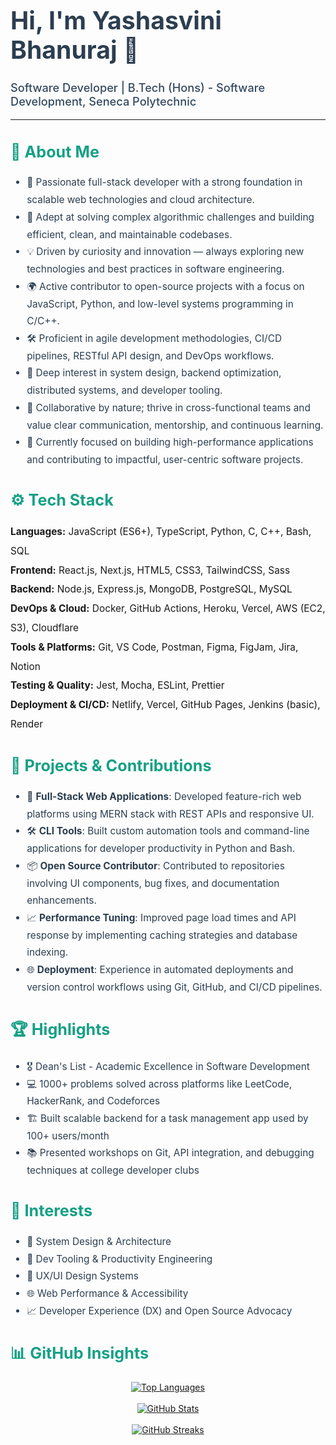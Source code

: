 <h1 style="font-size:2.8em; color: #2C3E50; font-weight:700;">Hi, I'm Yashasvini Bhanuraj 👋</h1>

<p style="font-size:1.3em; color: #34495E; font-weight: 500;">
  Software Developer | B.Tech (Hons) - Software Development, Seneca Polytechnic
</p>

<hr>

<h2 style="font-size:1.8em; color: #16A085;">🧠 About Me</h2>
<ul style="font-size:1.1em; line-height: 1.8; color: #2C3E50;">
  <li>🚀 Passionate full-stack developer with a strong foundation in scalable web technologies and cloud architecture.</li>
  <li>🧩 Adept at solving complex algorithmic challenges and building efficient, clean, and maintainable codebases.</li>
  <li>💡 Driven by curiosity and innovation — always exploring new technologies and best practices in software engineering.</li>
  <li>🌍 Active contributor to open-source projects with a focus on JavaScript, Python, and low-level systems programming in C/C++.</li>
  <li>🛠️ Proficient in agile development methodologies, CI/CD pipelines, RESTful API design, and DevOps workflows.</li>
  <li>🧪 Deep interest in system design, backend optimization, distributed systems, and developer tooling.</li>
  <li>🤝 Collaborative by nature; thrive in cross-functional teams and value clear communication, mentorship, and continuous learning.</li>
  <li>🎯 Currently focused on building high-performance applications and contributing to impactful, user-centric software projects.</li>
</ul>

<h2 style="font-size:1.8em; color: #16A085;">⚙️ Tech Stack</h2>
<p style="font-size:1.1em; line-height: 2;">
  <strong>Languages:</strong> JavaScript (ES6+), TypeScript, Python, C, C++, Bash, SQL<br>
  <strong>Frontend:</strong> React.js, Next.js, HTML5, CSS3, TailwindCSS, Sass<br>
  <strong>Backend:</strong> Node.js, Express.js, MongoDB, PostgreSQL, MySQL<br>
  <strong>DevOps & Cloud:</strong> Docker, GitHub Actions, Heroku, Vercel, AWS (EC2, S3), Cloudflare<br>
  <strong>Tools & Platforms:</strong> Git, VS Code, Postman, Figma, FigJam, Jira, Notion<br>
  <strong>Testing & Quality:</strong> Jest, Mocha, ESLint, Prettier<br>
  <strong>Deployment & CI/CD:</strong> Netlify, Vercel, GitHub Pages, Jenkins (basic), Render
</p>

<h2 style="font-size:1.8em; color: #16A085;">📂 Projects & Contributions</h2>
<ul style="font-size:1.1em; line-height: 1.8; color: #2C3E50;">
  <li>🔧 <strong>Full-Stack Web Applications</strong>: Developed feature-rich web platforms using MERN stack with REST APIs and responsive UI.</li>
  <li>🛠 <strong>CLI Tools</strong>: Built custom automation tools and command-line applications for developer productivity in Python and Bash.</li>
  <li>📦 <strong>Open Source Contributor</strong>: Contributed to repositories involving UI components, bug fixes, and documentation enhancements.</li>
  <li>📈 <strong>Performance Tuning</strong>: Improved page load times and API response by implementing caching strategies and database indexing.</li>
  <li>🌐 <strong>Deployment</strong>: Experience in automated deployments and version control workflows using Git, GitHub, and CI/CD pipelines.</li>
</ul>

<h2 style="font-size:1.8em; color: #16A085;">🏆 Highlights</h2>
<ul style="font-size:1.1em; line-height: 1.8; color: #2C3E50;">
  <li>🎖️ Dean's List - Academic Excellence in Software Development</li>
  <li>💻 1000+ problems solved across platforms like LeetCode, HackerRank, and Codeforces</li>
  <li>🏗️ Built scalable backend for a task management app used by 100+ users/month</li>
  <li>📚 Presented workshops on Git, API integration, and debugging techniques at college developer clubs</li>
</ul>

<h2 style="font-size:1.8em; color: #16A085;">💬 Interests</h2>
<ul style="font-size:1.1em; line-height: 1.8; color: #2C3E50;">
  <li>🧠 System Design & Architecture</li>
  <li>🧪 Dev Tooling & Productivity Engineering</li>
  <li>🎨 UX/UI Design Systems</li>
  <li>🌐 Web Performance & Accessibility</li>
  <li>📈 Developer Experience (DX) and Open Source Advocacy</li>
</ul>

<h2 style="font-size:1.8em; color: #16A085;">📊 GitHub Insights</h2>

<div align="center">

  <!-- Top Languages with more visibility -->
  <a href="https://github.com/yashasvini2003">
    <img src="https://github-readme-stats.vercel.app/api/top-langs/?username=yashasvini2003&langs_count=8&layout=compact&theme=radical&hide=c" alt="Top Languages" />
  </a>
  <br><br>

  <!-- GitHub Stats -->
  <a href="https://github.com/yashasvini2003">
    <img src="https://github-readme-stats.vercel.app/api?username=yashasvini2003&show_icons=true&include_all_commits=true&count_private=true&theme=radical" alt="GitHub Stats" />
  </a>
  <br><br>

  <!-- GitHub Streaks -->
  <a href="https://github.com/yashasvini2003">
    <img src="https://streak-stats.demolab.com?user=yashasvini2003&theme=radical&hide_border=false" alt="GitHub Streaks" />
  </a>
</div>
